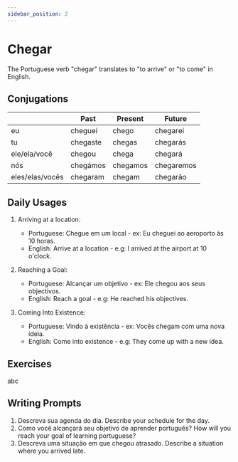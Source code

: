 ```yaml
---
sidebar_position: 2
---
```


# Chegar

The Portuguese verb "chegar" translates to "to arrive" or "to come" in English.

## Conjugations

|                 | Past     | Present  | Future     |
| --------------- | -------- | -------- | ---------- |
| eu              | cheguei  | chego    | chegarei   |
| tu              | chegaste | chegas   | chegarás   |
| ele/ela/você    | chegou   | chega    | chegará    |
| nós             | chegámos | chegamos | chegaremos |
| eles/elas/vocês | chegaram | chegam   | chegarão   |

## Daily Usages

1. Arriving at a location:

   - Portuguese: Chegue em um local - ex: Eu cheguei ao aeroporto às 10 horas.
   - English: Arrive at a location - e.g: I arrived at the airport at 10 o'clock.

2. Reaching a Goal:

   - Portuguese: Alcançar um objetivo - ex: Ele chegou aos seus objectivos.
   - English: Reach a goal - e.g: He reached his objectives.

3. Coming Into Existence:

   - Portuguese: Vindo à existência - ex: Vocês chegam com uma nova ideia.
   - English: Come into existence - e.g: They come up with a new idea.

## Exercises

abc

## Writing Prompts

1. Descreva sua agenda do dia. Describe your schedule for the day.
2. Como você alcançará seu objetivo de aprender português? How will you reach your goal of learning portuguese?
3. Descreva uma situação em que chegou atrasado. Describe a situation where you arrived late.
